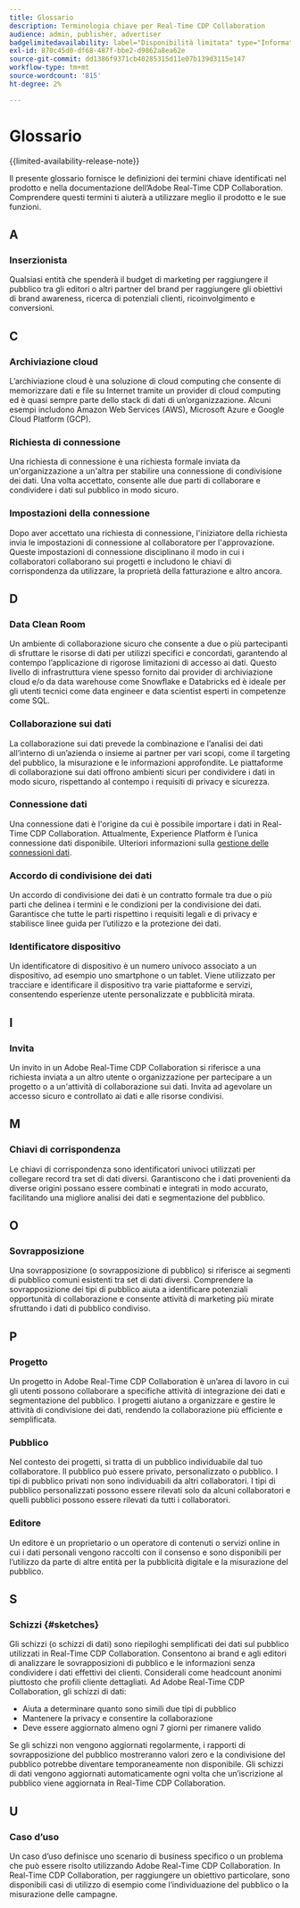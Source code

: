 ```yaml
---
title: Glossario
description: Terminologia chiave per Real-Time CDP Collaboration
audience: admin, publisher, advertiser
badgelimitedavailability: label="Disponibilità limitata" type="Informative" url="https://helpx.adobe.com/it/legal/product-descriptions/real-time-customer-data-platform-collaboration.html newtab=true"
exl-id: 870c45d0-df68-487f-bbe2-d9862a8ea62e
source-git-commit: dd1386f9371cb40285315d11e07b139d3115e147
workflow-type: tm+mt
source-wordcount: '815'
ht-degree: 2%

---
```


# Glossario

{{limited-availability-release-note}}

Il presente glossario fornisce le definizioni dei termini chiave identificati nel prodotto e nella documentazione dell’Adobe Real-Time CDP Collaboration. Comprendere questi termini ti aiuterà a utilizzare meglio il prodotto e le sue funzioni.

## A

### Inserzionista

Qualsiasi entità che spenderà il budget di marketing per raggiungere il pubblico tra gli editori o altri partner del brand per raggiungere gli obiettivi di brand awareness, ricerca di potenziali clienti, ricoinvolgimento e conversioni.

## C

### Archiviazione cloud

L’archiviazione cloud è una soluzione di cloud computing che consente di memorizzare dati e file su Internet tramite un provider di cloud computing ed è quasi sempre parte dello stack di dati di un’organizzazione. Alcuni esempi includono Amazon Web Services (AWS), Microsoft Azure e Google Cloud Platform (GCP).

### Richiesta di connessione

Una richiesta di connessione è una richiesta formale inviata da un&#39;organizzazione a un&#39;altra per stabilire una connessione di condivisione dei dati. Una volta accettato, consente alle due parti di collaborare e condividere i dati sul pubblico in modo sicuro.

### Impostazioni della connessione

Dopo aver accettato una richiesta di connessione, l&#39;iniziatore della richiesta invia le impostazioni di connessione al collaboratore per l&#39;approvazione. Queste impostazioni di connessione disciplinano il modo in cui i collaboratori collaborano sui progetti e includono le chiavi di corrispondenza da utilizzare, la proprietà della fatturazione e altro ancora.

<!--

### Crosswalk

An identity crosswalk is a tool used to connect different identifiers across datasets to enrich your audience data with additional attributes or dimensions. It creates a bridge between different data points, allowing for a more comprehensive and cohesive view of the data.

-->

## D

### Data Clean Room

Un ambiente di collaborazione sicuro che consente a due o più partecipanti di sfruttare le risorse di dati per utilizzi specifici e concordati, garantendo al contempo l’applicazione di rigorose limitazioni di accesso ai dati. Questo livello di infrastruttura viene spesso fornito dai provider di archiviazione cloud e/o da data warehouse come Snowflake e Databricks ed è ideale per gli utenti tecnici come data engineer e data scientist esperti in competenze come SQL.

### Collaborazione sui dati

La collaborazione sui dati prevede la combinazione e l’analisi dei dati all’interno di un’azienda o insieme ai partner per vari scopi, come il targeting del pubblico, la misurazione e le informazioni approfondite. Le piattaforme di collaborazione sui dati offrono ambienti sicuri per condividere i dati in modo sicuro, rispettando al contempo i requisiti di privacy e sicurezza.

### Connessione dati

Una connessione dati è l&#39;origine da cui è possibile importare i dati in Real-Time CDP Collaboration. Attualmente, Experience Platform è l’unica connessione dati disponibile. Ulteriori informazioni sulla [gestione delle connessioni dati](/help/guide/setup/manage-data-connection.md).

### Accordo di condivisione dei dati

Un accordo di condivisione dei dati è un contratto formale tra due o più parti che delinea i termini e le condizioni per la condivisione dei dati. Garantisce che tutte le parti rispettino i requisiti legali e di privacy e stabilisce linee guida per l’utilizzo e la protezione dei dati.

### Identificatore dispositivo

Un identificatore di dispositivo è un numero univoco associato a un dispositivo, ad esempio uno smartphone o un tablet. Viene utilizzato per tracciare e identificare il dispositivo tra varie piattaforme e servizi, consentendo esperienze utente personalizzate e pubblicità mirata.

## I

### Invita

Un invito in un Adobe Real-Time CDP Collaboration si riferisce a una richiesta inviata a un altro utente o organizzazione per partecipare a un progetto o a un&#39;attività di collaborazione sui dati. Invita ad agevolare un accesso sicuro e controllato ai dati e alle risorse condivisi.

<!--

## J

### Join key

In the context of identity crosswalks, a join key is a unique identifier used to match and link different identifiers across datasets, enabling the integration and unification of audience data from various sources. For example, a hashed email (HEM) can be a join key.

-->

## M

### Chiavi di corrispondenza

Le chiavi di corrispondenza sono identificatori univoci utilizzati per collegare record tra set di dati diversi. Garantiscono che i dati provenienti da diverse origini possano essere combinati e integrati in modo accurato, facilitando una migliore analisi dei dati e segmentazione del pubblico.

## O

### Sovrapposizione

Una sovrapposizione (o sovrapposizione di pubblico) si riferisce ai segmenti di pubblico comuni esistenti tra set di dati diversi. Comprendere la sovrapposizione dei tipi di pubblico aiuta a identificare potenziali opportunità di collaborazione e consente attività di marketing più mirate sfruttando i dati di pubblico condiviso.

## P

### Progetto

Un progetto in Adobe Real-Time CDP Collaboration è un’area di lavoro in cui gli utenti possono collaborare a specifiche attività di integrazione dei dati e segmentazione del pubblico. I progetti aiutano a organizzare e gestire le attività di condivisione dei dati, rendendo la collaborazione più efficiente e semplificata.

### Pubblico

Nel contesto dei progetti, si tratta di un pubblico individuabile dal tuo collaboratore. Il pubblico può essere privato, personalizzato o pubblico. I tipi di pubblico privati non sono individuabili da altri collaboratori. I tipi di pubblico personalizzati possono essere rilevati solo da alcuni collaboratori e quelli pubblici possono essere rilevati da tutti i collaboratori.

### Editore

Un editore è un proprietario o un operatore di contenuti o servizi online in cui i dati personali vengono raccolti con il consenso e sono disponibili per l’utilizzo da parte di altre entità per la pubblicità digitale e la misurazione del pubblico.

## S

### Schizzi {#sketches}

Gli schizzi (o schizzi di dati) sono riepiloghi semplificati dei dati sul pubblico utilizzati in Real-Time CDP Collaboration. Consentono ai brand e agli editori di analizzare le sovrapposizioni di pubblico e le informazioni senza condividere i dati effettivi dei clienti. Considerali come headcount anonimi piuttosto che profili cliente dettagliati.
Ad Adobe Real-Time CDP Collaboration, gli schizzi di dati:

* Aiuta a determinare quanto sono simili due tipi di pubblico
* Mantenere la privacy e consentire la collaborazione
* Deve essere aggiornato almeno ogni 7 giorni per rimanere valido

Se gli schizzi non vengono aggiornati regolarmente, i rapporti di sovrapposizione del pubblico mostreranno valori zero e la condivisione del pubblico potrebbe diventare temporaneamente non disponibile. Gli schizzi di dati vengono aggiornati automaticamente ogni volta che un’iscrizione al pubblico viene aggiornata in Real-Time CDP Collaboration.

## U

### Caso d’uso

Un caso d’uso definisce uno scenario di business specifico o un problema che può essere risolto utilizzando Adobe Real-Time CDP Collaboration. In Real-Time CDP Collaboration, per raggiungere un obiettivo particolare, sono disponibili casi di utilizzo di esempio come l’individuazione del pubblico o la misurazione delle campagne.
